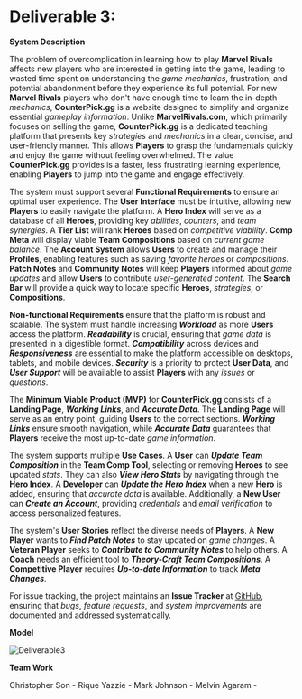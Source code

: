 # Deliverable 3:

**System Description**

The problem of overcomplication in learning how to play **Marvel Rivals** affects new players who are interested in getting into the game, leading to wasted time spent on understanding the *game mechanics*, frustration, and potential abandonment before they experience its full potential. For new **Marvel Rivals** players who don't have enough time to learn the in-depth *mechanics*, **CounterPick.gg** is a website designed to simplify and organize essential *gameplay information*. Unlike **MarvelRivals.com**, which primarily focuses on selling the game, **CounterPick.gg** is a dedicated teaching platform that presents key *strategies* and *mechanics* in a clear, concise, and user-friendly manner. This allows **Players** to grasp the fundamentals quickly and enjoy the game without feeling overwhelmed. The value **CounterPick.gg** provides is a faster, less frustrating learning experience, enabling **Players** to jump into the game and engage effectively.

The system must support several **Functional Requirements** to ensure an optimal user experience. The **User Interface** must be intuitive, allowing new **Players** to easily navigate the platform. A **Hero Index** will serve as a database of all **Heroes**, providing key *abilities*, *counters*, and *team synergies*. A **Tier List** will rank **Heroes** based on *competitive viability*. **Comp Meta** will display viable **Team Compositions** based on *current game balance*. The **Account System** allows **Users** to create and manage their **Profiles**, enabling features such as saving *favorite heroes* or *compositions*. **Patch Notes** and **Community Notes** will keep **Players** informed about *game updates* and allow **Users** to contribute *user-generated content*. The **Search Bar** will provide a quick way to locate specific **Heroes**, *strategies*, or **Compositions**.

**Non-functional Requirements** ensure that the platform is robust and scalable. The system must handle increasing ***Workload*** as more **Users** access the platform. ***Readability*** is crucial, ensuring that *game data* is presented in a digestible format. ***Compatibility*** across devices and ***Responsiveness*** are essential to make the platform accessible on desktops, tablets, and mobile devices. ***Security*** is a priority to protect **User Data**, and ***User Support*** will be available to assist **Players** with any *issues* or *questions*.

The **Minimum Viable Product (MVP)** for **CounterPick.gg** consists of a **Landing Page**, ***Working Links***, and ***Accurate Data***. The **Landing Page** will serve as an entry point, guiding **Users** to the correct sections. ***Working Links*** ensure smooth navigation, while ***Accurate Data*** guarantees that **Players** receive the most up-to-date *game information*.

The system supports multiple **Use Cases**. A **User** can ***Update Team Composition*** in the **Team Comp Tool**, selecting or removing **Heroes** to see updated *stats*. They can also ***View Hero Stats*** by navigating through the **Hero Index**. A **Developer** can ***Update the Hero Index*** when a new **Hero** is added, ensuring that *accurate data* is available. Additionally, a **New User** can ***Create an Account***, providing *credentials* and *email verification* to access personalized features.

The system's **User Stories** reflect the diverse needs of **Players**. A **New Player** wants to ***Find Patch Notes*** to stay updated on *game changes*. A **Veteran Player** seeks to ***Contribute to Community Notes*** to help others. A **Coach** needs an efficient tool to ***Theory-Craft Team Compositions***. A **Competitive Player** requires ***Up-to-date Information*** to track ***Meta Changes***.

For issue tracking, the project maintains an **Issue Tracker** at [GitHub](https://github.com/Rique-Yazzie/cs386-a1/issues), ensuring that *bugs*, *feature requests*, and *system improvements* are documented and addressed systematically.

**Model**

![Deliverable3](https://github.com/user-attachments/assets/91df31b4-f6bd-4a39-8628-c7977eaf3077)

**Team Work**

Christopher Son - 
Rique Yazzie - 
Mark Johnson - 
Melvin Agaram - 
